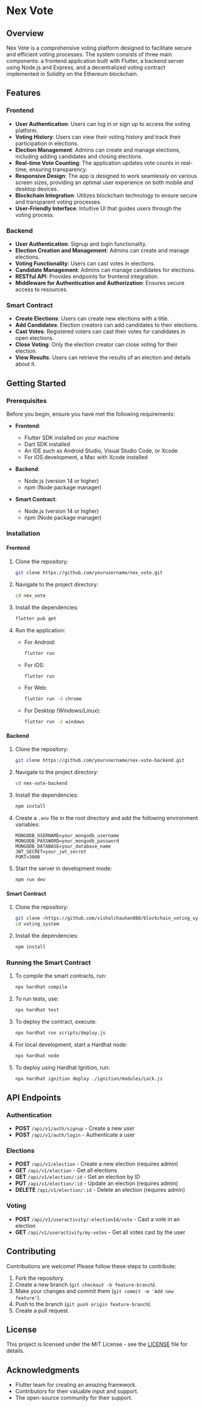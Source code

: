 # Nex Vote

## Overview

Nex Vote is a comprehensive voting platform designed to facilitate secure and efficient voting processes. The system consists of three main components: a frontend application built with Flutter, a backend server using Node.js and Express, and a decentralized voting contract implemented in Solidity on the Ethereum blockchain.

## Features

### Frontend
- **User Authentication**: Users can log in or sign up to access the voting platform.
- **Voting History**: Users can view their voting history and track their participation in elections.
- **Election Management**: Admins can create and manage elections, including adding candidates and closing elections.
- **Real-time Vote Counting**: The application updates vote counts in real-time, ensuring transparency.
- **Responsive Design**: The app is designed to work seamlessly on various screen sizes, providing an optimal user experience on both mobile and desktop devices.
- **Blockchain Integration**: Utilizes blockchain technology to ensure secure and transparent voting processes.
- **User-Friendly Interface**: Intuitive UI that guides users through the voting process.

### Backend
- **User Authentication**: Signup and login functionality.
- **Election Creation and Management**: Admins can create and manage elections.
- **Voting Functionality**: Users can cast votes in elections.
- **Candidate Management**: Admins can manage candidates for elections.
- **RESTful API**: Provides endpoints for frontend integration.
- **Middleware for Authentication and Authorization**: Ensures secure access to resources.

### Smart Contract
- **Create Elections**: Users can create new elections with a title.
- **Add Candidates**: Election creators can add candidates to their elections.
- **Cast Votes**: Registered voters can cast their votes for candidates in open elections.
- **Close Voting**: Only the election creator can close voting for their election.
- **View Results**: Users can retrieve the results of an election and details about it.

## Getting Started

### Prerequisites

Before you begin, ensure you have met the following requirements:

- **Frontend**: 
  - Flutter SDK installed on your machine
  - Dart SDK installed
  - An IDE such as Android Studio, Visual Studio Code, or Xcode
  - For iOS development, a Mac with Xcode installed

- **Backend**: 
  - Node.js (version 14 or higher)
  - npm (Node package manager)

- **Smart Contract**: 
  - Node.js (version 14 or higher)
  - npm (Node package manager)

### Installation

#### Frontend

1. Clone the repository:
   ```bash
   git clone https://github.com/yourusername/nex_vote.git
   ```

2. Navigate to the project directory:
   ```bash
   cd nex_vote
   ```

3. Install the dependencies:
   ```bash
   flutter pub get
   ```

4. Run the application:
   - For Android:
     ```bash
     flutter run
     ```
   - For iOS:
     ```bash
     flutter run
     ```
   - For Web:
     ```bash
     flutter run -d chrome
     ```
   - For Desktop (Windows/Linux):
     ```bash
     flutter run -d windows
     ```

#### Backend

1. Clone the repository:
   ```bash
   git clone https://github.com/yourusername/nex-vote-backend.git
   ```

2. Navigate to the project directory:
   ```bash
   cd nex-vote-backend
   ```

3. Install the dependencies:
   ```bash
   npm install
   ```

4. Create a `.env` file in the root directory and add the following environment variables:
   ```plaintext
   MONGODB_USERNAME=your_mongodb_username
   MONGODB_PASSWORD=your_mongodb_password
   MONGODB_DATABASE=your_database_name
   JWT_SECRET=your_jwt_secret
   PORT=3000
   ```

5. Start the server in development mode:
   ```bash
   npm run dev
   ```

#### Smart Contract

1. Clone the repository:
   ```bash
   git clone <https://github.com/vishalchauhan088/blockchain_voting_system>
   cd voting_system
   ```

2. Install the dependencies:
   ```bash
   npm install
   ```

### Running the Smart Contract

1. To compile the smart contracts, run:
   ```bash
   npx hardhat compile
   ```

2. To run tests, use:
   ```bash
   npx hardhat test
   ```

3. To deploy the contract, execute:
   ```bash
   npx hardhat run scripts/deploy.js
   ```

4. For local development, start a Hardhat node:
   ```bash
   npx hardhat node
   ```

5. To deploy using Hardhat Ignition, run:
   ```bash
   npx hardhat ignition deploy ./ignition/modules/Lock.js
   ```

## API Endpoints

### Authentication
- **POST** `/api/v1/auth/signup` - Create a new user
- **POST** `/api/v1/auth/login` - Authenticate a user

### Elections
- **POST** `/api/v1/election` - Create a new election (requires admin)
- **GET** `/api/v1/election` - Get all elections
- **GET** `/api/v1/election/:id` - Get an election by ID
- **PUT** `/api/v1/election/:id` - Update an election (requires admin)
- **DELETE** `/api/v1/election/:id` - Delete an election (requires admin)

### Voting
- **POST** `/api/v1/useractivity/:electionId/vote` - Cast a vote in an election
- **GET** `/api/v1/useractivity/my-votes` - Get all votes cast by the user

## Contributing

Contributions are welcome! Please follow these steps to contribute:

1. Fork the repository.
2. Create a new branch (`git checkout -b feature-branch`).
3. Make your changes and commit them (`git commit -m 'Add new feature'`).
4. Push to the branch (`git push origin feature-branch`).
5. Create a pull request.

## License

This project is licensed under the MIT License - see the [LICENSE](LICENSE) file for details.

## Acknowledgments

- Flutter team for creating an amazing framework.
- Contributors for their valuable input and support.
- The open-source community for their support.